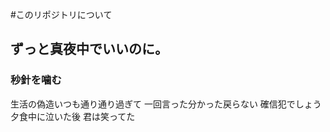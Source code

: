 #このリポジトリについて<br>
<h2>ずっと真夜中でいいのに。</h2>
<h3>秒針を噛む</h3>
<p>
生活の偽造いつも通り通り過ぎて
一回言った分かった戻らない
確信犯でしょう夕食中に泣いた後
君は笑ってた
</p>
